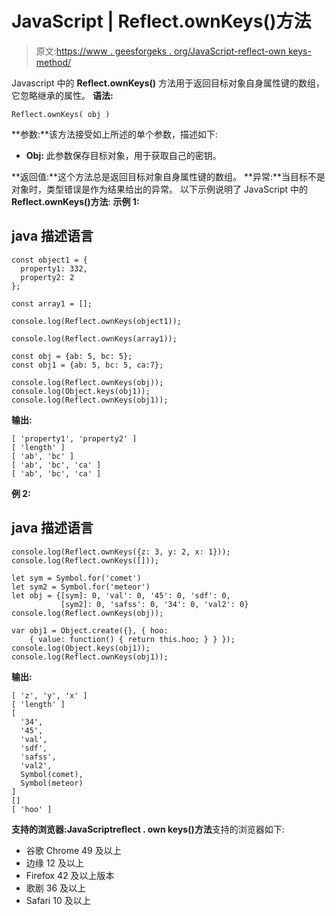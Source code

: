 # JavaScript | Reflect.ownKeys()方法

> 原文:[https://www . geesforgeks . org/JavaScript-reflect-own keys-method/](https://www.geeksforgeeks.org/javascript-reflect-ownkeys-method/)

Javascript 中的 **Reflect.ownKeys()** 方法用于返回目标对象自身属性键的数组，它忽略继承的属性。
**语法:**

```
Reflect.ownKeys( obj )
```

**参数:**该方法接受如上所述的单个参数，描述如下:

*   **Obj:** 此参数保存目标对象，用于获取自己的密钥。

**返回值:**这个方法总是返回目标对象自身属性键的数组。
**异常:**当目标不是对象时，类型错误是作为结果给出的异常。
以下示例说明了 JavaScript 中的 **Reflect.ownKeys()方法**:
**示例 1:**

## java 描述语言

```
const object1 = {
  property1: 332,
  property2: 2
};

const array1 = [];

console.log(Reflect.ownKeys(object1));

console.log(Reflect.ownKeys(array1));

const obj = {ab: 5, bc: 5}; 
const obj1 = {ab: 5, bc: 5, ca:7}; 

console.log(Reflect.ownKeys(obj));   
console.log(Object.keys(obj1)); 
console.log(Reflect.ownKeys(obj1));
```

**输出:**

```
[ 'property1', 'property2' ]
[ 'length' ]
[ 'ab', 'bc' ]
[ 'ab', 'bc', 'ca' ]
[ 'ab', 'bc', 'ca' ]
```

**例 2:**

## java 描述语言

```
console.log(Reflect.ownKeys({z: 3, y: 2, x: 1}));
console.log(Reflect.ownKeys([]));                

let sym = Symbol.for('comet')
let sym2 = Symbol.for('meteor')
let obj = {[sym]: 0, 'val': 0, '45': 0, 'sdf': 0,
           [sym2]: 0, 'safss': 0, '34': 0, 'val2': 0}
console.log(Reflect.ownKeys(obj));

var obj1 = Object.create({}, { hoo:
    { value: function() { return this.hoo; } } }); 
console.log(Object.keys(obj1));  
console.log(Reflect.ownKeys(obj1));
```

**输出:**

```
[ 'z', 'y', 'x' ]
[ 'length' ]
[
  '34',
  '45',
  'val',
  'sdf',
  'safss',
  'val2',
  Symbol(comet),
  Symbol(meteor)
]
[]
[ 'hoo' ]
```

**支持的浏览器:**JavaScript**reflect . own keys()方法**支持的浏览器如下:

*   谷歌 Chrome 49 及以上
*   边缘 12 及以上
*   Firefox 42 及以上版本
*   歌剧 36 及以上
*   Safari 10 及以上